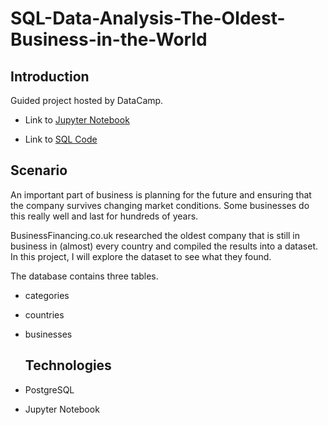 # SQL-Data-Analysis-The-Oldest-Business-in-the-World

## Introduction

Guided project hosted by DataCamp.

* Link to [Jupyter Notebook](https://github.com/DazhonH/SQL-Data-Analysis-The-Oldest-Business-in-the-World/blob/main/notebook.ipynb)

* Link to [SQL Code](https://github.com/DazhonH/SQL-Data-Analysis-The-Oldest-Business-in-the-World/blob/main/notebook.py)



## Scenario

An important part of business is planning for the future and ensuring that the company survives changing market conditions. Some businesses do this really well and last for hundreds of years.

BusinessFinancing.co.uk researched the oldest company that is still in business in (almost) every country and compiled the results into a dataset. In this project, I will explore the dataset to see what they found.

The database contains three tables.

* categories

* countries

* businesses

  ## Technologies

* PostgreSQL

* Jupyter Notebook 


